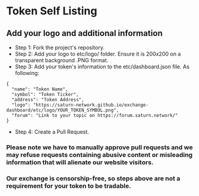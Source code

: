 # Token Self Listing
## Add your logo and additional information

- Step 1: Fork the project's repository.
- Step 2: Add your logo to etc/logo/ folder. Ensure it is 200x200 on a transparent background .PNG format.
- Step 3: Add your token's information to the etc/dashboard.json file. As following:

```
{
  "name": "Token Name",
  "symbol": "Token Ticker",
  "address": "Token Address",
  "logo": "https://saturn-network.github.io/exchange-dashboard/etc/logo/YOUR_TOKEN_SYMBOL.png",
  "forum": "Link to your topic on https://forum.saturn.network/"
}
```

- Step 4: Create a Pull Request.

### Please note we have to manually approve pull requests and we may refuse requests containing abusive content or misleading information that will alienate our website visitors. 

### Our exchange is censorship-free, so steps above are not a requirement for your token to be tradable.
